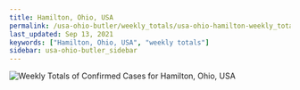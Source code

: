 ```yaml
---
title: Hamilton, Ohio, USA
permalink: /usa-ohio-butler/weekly_totals/usa-ohio-hamilton-weekly_totals.html
last_updated: Sep 13, 2021
keywords: ["Hamilton, Ohio, USA", "weekly totals"]
sidebar: usa-ohio-butler_sidebar
---
```


![Weekly Totals of Confirmed Cases for Hamilton, Ohio, USA](/covid_tracker/images/graphs/usa-ohio-hamilton-weekly_totals_graph.png)
